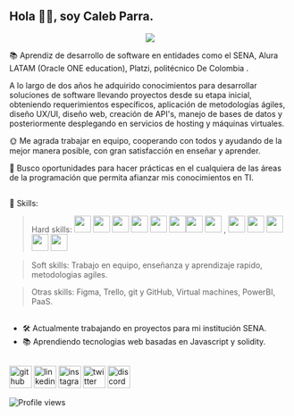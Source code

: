 <head> <link rel="stylesheet" href="https://cdn.jsdelivr.net/gh/devicons/devicon@v2.14.0/devicon.min.css"> </head>

## Hola 👋🏾, soy Caleb Parra.

<div align="center">
  <img src="https://user-images.githubusercontent.com/71718050/147854447-ab841e66-979e-4b8b-ac84-0639bb8fd039.png" />
</div>

📚 Aprendiz de desarrollo de software en entidades como el SENA, Alura LATAM (Oracle ONE education), Platzi, politécnico De Colombia .

A lo largo de dos años he adquirido conocimientos para desarrollar soluciones de software llevando proyectos desde su etapa inicial, obteniendo requerimientos específicos, aplicación de metodologías ágiles, diseño UX/UI, diseño web, creación de API's, manejo de bases de datos y posteriormente desplegando en servicios de hosting y máquinas virtuales.

🌞 Me agrada trabajar en equipo, cooperando con todos y ayudando de la mejor manera posible, con gran satisfacción en enseñar y aprender.

🏁 Busco oportunidades para hacer prácticas en el cualquiera de las áreas de la programación que permita afianzar mis conocimientos en TI.
##

🧠 Skills:  

>Hard skills: <img width="30px" src="https://cdn.jsdelivr.net/gh/devicons/devicon/icons/html5/html5-original.svg"/> <img width="30px" src="https://cdn.jsdelivr.net/gh/devicons/devicon/icons/css3/css3-original.svg"/> <img width="30px" src="https://cdn.jsdelivr.net/gh/devicons/devicon/icons/sass/sass-original.svg"/>             <img width="30px" src="https://cdn.jsdelivr.net/gh/devicons/devicon/icons/tailwindcss/tailwindcss-plain.svg" /> 
            <img width="30px" src="https://cdn.jsdelivr.net/gh/devicons/devicon/icons/bootstrap/bootstrap-original.svg" />
           <img width="30px" src="https://cdn.jsdelivr.net/gh/devicons/devicon/icons/javascript/javascript-original.svg"/><img width="30px" src="https://cdn.jsdelivr.net/gh/devicons/devicon/icons/php/php-original.svg"/> <img width="30px" src="https://cdn.jsdelivr.net/gh/devicons/devicon/icons/laravel/laravel-plain-wordmark.svg" /> ,
           <img width="30px" src="https://cdn.jsdelivr.net/gh/devicons/devicon/icons/nodejs/nodejs-plain-wordmark.svg" /> 
            <img width="30px" src="https://cdn.jsdelivr.net/gh/devicons/devicon/icons/express/express-original.svg" /> 
            <img width="30px" src="https://cdn.jsdelivr.net/gh/devicons/devicon/icons/react/react-original.svg" />
            <img width="30px" src="https://cdn.jsdelivr.net/gh/devicons/devicon/icons/mysql/mysql-original.svg" />
            <img width="30px" src="https://cdn.jsdelivr.net/gh/devicons/devicon/icons/mongodb/mongodb-original.svg" />

          
          
          
            
          
          
          
          
          
          
          

>Soft skills: Trabajo en equipo, enseñanza y aprendizaje rapido, metodologias agiles.

>Otras skills: Figma, Trello, git y GitHub, Virtual machines, PowerBI, PaaS.

##
- 🛠 Actualmente trabajando en proyectos para mi institución SENA. 
- 📚 Aprendiendo tecnologias web basadas en Javascript y solidity.


##


 
[<img src='https://cdn.jsdelivr.net/npm/simple-icons@3.0.1/icons/github.svg' alt='github' height='40'>](https://github.com/1001-caleb)        [<img src='https://cdn.jsdelivr.net/npm/simple-icons@3.0.1/icons/linkedin.svg' alt='linkedin' height='40'>](https://www.linkedin.com/in/caleb-parra/) [<img src='https://cdn.jsdelivr.net/npm/simple-icons@3.0.1/icons/instagram.svg' alt='instagram' height='40'>](https://www.instagram.com/https://www.instagram.com/parracode_/?hl=es-la/) 
[<img src='https://cdn.jsdelivr.net/npm/simple-icons@3.0.1/icons/twitter.svg' alt='twitter' height='40'>](https://twitter.com/https://twitter.com/ParraCode_)  [<img src='https://cdn.jsdelivr.net/npm/simple-icons@3.0.1/icons/discord.svg' alt='discord' height='40'>](discord.io/Guides4A)  


![Profile views](https://gpvc.arturio.dev/1001-caleb)  

